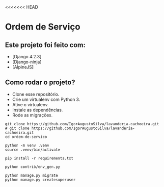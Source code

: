 <<<<<<< HEAD
# Ordem de Serviço

## Este projeto foi feito com:

* [Django 4.2.3]
* [Django-ninja]
* [AlpineJS]

## Como rodar o projeto?

* Clone esse repositório.
* Crie um virtualenv com Python 3.
* Ative o virtualenv.
* Instale as dependências.
* Rode as migrações.

```
git clone https://github.com/IgorAugustoSilva/lavanderia-cachoeira.git
# git clone https://github.com/IgorAugustoSilva/lavanderia-cachoeira.git
cd ordem-de-servico

python -m venv .venv
source .venv/bin/activate

pip install -r requirements.txt

python contrib/env_gen.py

python manage.py migrate
python manage.py createsuperuser
```

